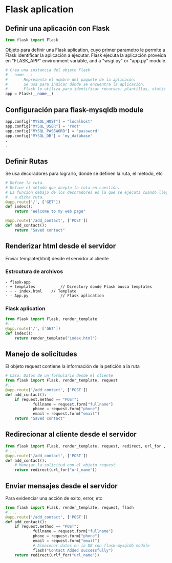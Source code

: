 # Flask aplication

## Definir una aplicación con Flask
```python
from flask import Flask
```
Objeto para definir una Flask aplication, cuyo primer parametro
le permite a Flask identificar la aplicación a ejecutar.
Flask ejecuta la aplicación proveída en "FLASK_APP" environment variable, and a
"wsgi.py" or "app.py" module.
```python
# Crea una instancia del objeto Flask
# __name__ :
#		Representa el nombre del paquete de la aplicacón.
#		Se usa para indicar dónde se encuentra la aplicación.
#		Flask lo utiliza para identificar recursos: plantillas, static files, instance path...
app = Flask(__name__)
```
## Configuración para flask-mysqldb module
```python
app.config["MYSQL_HOST"] = "localhost"
app.config["MYSQL_USER"] = 'root'
app.config["MYSQL_PASSWORD"] = 'password'
app.config["MYSQL_DB"] = 'my_database'
.
.
```

## Definir Rutas
Se usa decoradores para lograrlo, donde se definen la ruta, el metodo, etc
```python
# Define la ruta.
# Define el método que acepta la ruta en cuestión.
# La función debajo de los decoradores es la que se ejecuta cuando llega una petición
#	a dicha ruta.
@app.route('/', ['GET'])
def index():
	return "Welcome to my web page"

@app.route('/add_contact', ['POST'])
def add_contact():
	return "Saved contact"	
```

## Renderizar html desde el servidor
Enviar template(html) desde el servidor al cliente
### Estrcutura de archivos
```shell
- flask-app
- + templates			// Directory donde Flask busca templates
- - - index.html	// Template
- - App.py				// Flask aplication
```
### Flask aplication
```python
from flask import Flask, render_template
#...
@app.route('/', ['GET'])
def index():
	return render_template("index.html")
```

## Manejo de solicitudes
El objeto request contiene la información de la petición a la ruta
```python
# Caso: Datos de un formulario desde el cliente
from flask import Flask, render_template, request
#...
@app.route('/add_contact', ['POST'])
def add_contact():
	if request.method == "POST":
			fullname = request.form["fullname"]
			phone = request.form["phone"]
			email = request.form["email"]
	return "Saved contact"
```

## Redirecionar al cliente desde el servidor
```python
from flask import Flask, render_template, request, redirect, url_for , flash
# ...
@app.route('/add_contact', ['POST'])
def add_contact():
	# Manejar la solicitud con el objeto request
	return redirect(url_for("url_name"))
```

## Enviar mensajes desde el servidor
Para evidenciar una acción de exito, error, etc
```python
from flask import Flask, render_template, request, flash
# ...
@app.route('/add_contact', ['POST'])
def add_contact():
	if request.method == "POST":
			fullname = request.form["fullname"]
			phone = request.form["phone"]
			email = request.form["email"]
			# Almacenar datos en la DB con flask-mysqldb module
			flash("Contact Added successfully")
	return redirect(urlf_for("url_name"))
```
